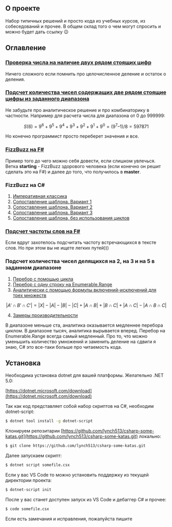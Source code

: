 ## О проекте

Набор типичных решений и просто кода из учебных курсов, из собеседований и прочее. В общем склад того о чем могут спросить и можно будет дать ссылку 😉

## Оглавление

### [Проверка числа на наличие двух рядом стоящих цифр](https://github.com/lynch513/csharp-some-katas/blob/master/CheckNumberForAdjacentDigits.csx)

Ничего сложного если помнить про целочисленное деление и остаток о деления.

### [Подсчет количества чисел содержащих две рядом стоящие цифры из заданного диапазона](https://github.com/lynch513/csharp-some-katas/blob/master/AdjancentDigitsRangeCounter.csx)

Не забудьте про аналитическое решение и про комбинаторику в частности. Например для расчета числа для диапазона от 0 до 999999:

```math
S(6) = 9^6 + 9^5 + 9^4 + 9^3 + 9^2 +9^1 + 9^0 = (9^7–1)/8 = 597 871 
```

Но конечно программист просто переберет значения и все.

### [FizzBuzz на F#](https://github.com/lynch513/FizzBuzz/blob/master/Program.fs)

Пример того до чего можно себя довести, если слишком увлечься. Ветка **starting** - FizzBuzz здорового человека (если конечно он решит сделать это на F#) и далее до того, что получилось в **master**.

### FizzBuzz на C#

1. [Императивная классика](https://github.com/lynch513/csharp-some-katas/blob/master/FizzBuzzClassic.csx)
2. [Сопоставление шаблона. Вариант 1](https://github.com/lynch513/csharp-some-katas/blob/master/FizzBuzzPatternMatching1.csx)
3. [Сопоставление шаблона. Вариант 2](https://github.com/lynch513/csharp-some-katas/blob/master/FizzBuzzPatternMatching2.csx)
4. [Сопоставление шаблона. Вариант 3](https://github.com/lynch513/csharp-some-katas/blob/master/FizzBuzzPatternMatching3.csx)
4. [Сопоставление шаблона, без использования циклов](https://github.com/lynch513/csharp-some-katas/blob/master/FizzBuzzPatternMatchingWithoutLoop.csx)

### [Подсчет частоты слов на F#](https://github.com/lynch513/WordFrequency)

Если вдруг захотелось подсчитать частоту встречающихся в тексте слов. Но при этом вы не ищете легких путей)))

### Подсчет количества чисел делящихся на 2, на 3 и на 5 в заданном диапазоне

1. [Перебор с помощью цикла](https://github.com/lynch513/csharp-some-katas/blob/master/DivisionRemainderCounterClassic.csx)
2. [Перебор с одну строку на Enumerable.Range](https://github.com/lynch513/csharp-some-katas/blob/master/DivisionRemainderCounterRange.csx)
3. [Аналитически с помощью формулы включений-исключений для трех множеств](https://github.com/lynch513/csharp-some-katas/blob/master/DivisionRemainderCounterAnalytical.csx)

```math
|A'∩B'∩C'| = |X| - |A| - |B| - |C| + |A∩B| + |B∩C| + |A∩C| - |A∩B∩C|
```

4. [Замеры производительности](https://github.com/lynch513/csharp-some-katas/blob/master/DivisionRemainderCounterDiagnostic.csx)

В диапазоне меньше ста, аналитика оказывается медленнее перебора циклом. В диапазоне тысяч, аналитика вырывается вперед. Перебор на Enumerable.Range всегда самый медленный. Про то, что можно уменьшить количество умножений и заменить деление на сдвиги я знаю, C# это все-таки больше про читаемость кода.

## Установка

Необходима установка dotnet для вашей платформы. Желательно .NET 5.0:

[https://dotnet.microsoft.com/download](https://dotnet.microsoft.com/download)

Так как код представляет собой набор скриптов на C#, необходим dotnet-script:

```bash
$ dotnet tool install -g dotnet-script
```

Клонируем репозитарии [https://github.com/lynch513/csharp-some-katas.git](https://github.com/lynch513/csharp-some-katas.git) локально:

```bash
$ git clone https://github.com/lynch513/csharp-some-katas.git
```

Далее запускаем скрипт:

```bash
$ dotnet script somefile.csx
```

Если у вас VS Code то можно установить поддержку из текущей директории проекта:

```bash
$ dotnet-script init
```

После у вас станет доступен запуск из VS Code и дебаггер C# и прочee:

```bash
$ code somefile.csx
```

Если есть замечания и исправления, пожалуйста пишите

